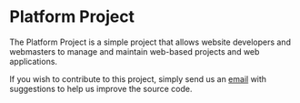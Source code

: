 # Platform Project
The Platform Project is a simple project that allows website developers and webmasters to manage and maintain web-based projects and web applications.  

If you wish to contribute to this project, simply send us an [email](platform@entilda.com) with suggestions to help us improve the source code.
